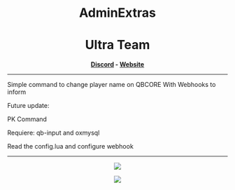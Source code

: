 <h1 align='center'>AdminExtras</a></h1>
<h1 align='center'> Ultra Team </a></h1>
<p align='center'><b><a href='https://discord.gg/y9NYBT26SK'>Discord</a> - <a href='https://ultra-code.tebex.io/package/4986282'>Website</a> </b></h5>

<hr>
Simple command to change player name on QBCORE
With Webhooks to inform

Future update:

PK Command

Requiere: qb-input and oxmysql

Read the config.lua and configure webhook

<hr>
<p align="center"><img src="https://cdn.discordapp.com/attachments/758145885770350622/1026060431757934652/unknown.png"/></p>
<p align="center"><img src="https://cdn.discordapp.com/attachments/950538644358324234/1026058919208034304/unknown.png"/></p>


